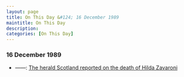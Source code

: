 ```yaml
---
layout: page
title: On This Day &#124; 16 December 1989
maintitle: On This Day
description: 
categories: [On This Day]
---
```


### 16 December 1989
* ——: [The herald Scotland reported on the death of Hilda Zavaroni](https://www.heraldscotland.com/news/11972048.lena-zavaronis-mother-found-dead/)

<!--

{% if site.categories.OnThisDay16December == null and site.categories.Repeat16December == null %}
  <h3>Sorry no known details for today</h3>
{% endif %}

{% if site.categories.OnThisDay16December == null %}
{% else %}
{% for post in site.categories.OnThisDay16December reversed %}
<ul>
<li> ——: <a href="{{ post.url }}">{{ post.date | date: "%Y" }} - {{ post.maintitle }} - {{ post.post_description }}</a></li>
</ul>
{% endfor %}
{% endif %}

{% if site.categories.Repeat16December == null %}
{% else %}
{% for post in site.categories.Repeat16December reversed %}
<ul>
<li> ——: <a href="{{ post.url }}">{{ post.date | date: "%Y" }} - Repeat broadcast of {{ post.maintitle }} - {{ post.post_description }}</a></li>
</ul>
{% endfor %}
{% endif %}

-->
